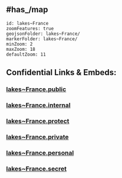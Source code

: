 
## #has_/map 

```leaflet
id: lakes~France
zoomFeatures: true 
geojsonFolder: lakes~France/
markerFolder: lakes~France/
minZoom: 2 
maxZoom: 18
defaultZoom: 11 
```




## Confidential Links & Embeds: 

### [lakes~France.public](/_public/\Earth\Continent\Europe\Europe~West\Francelakes~France.public.md) 

### [lakes~France.internal](/_internal/\Earth\Continent\Europe\Europe~West\Francelakes~France.internal.md) 

### [lakes~France.protect](/_protect/\Earth\Continent\Europe\Europe~West\Francelakes~France.protect.md) 

### [lakes~France.private](/_private/\Earth\Continent\Europe\Europe~West\Francelakes~France.private.md) 

### [lakes~France.personal](/_personal/\Earth\Continent\Europe\Europe~West\Francelakes~France.personal.md) 

### [lakes~France.secret](/_secret/\Earth\Continent\Europe\Europe~West\Francelakes~France.secret.md)

